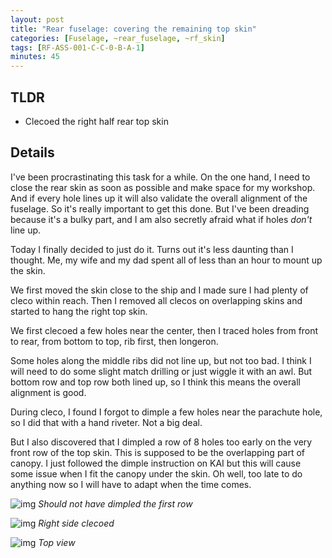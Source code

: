 ```yaml
---
layout: post
title: "Rear fuselage: covering the remaining top skin"
categories: [Fuselage, ~rear_fuselage, ~rf_skin]
tags: [RF-ASS-001-C-C-0-B-A-1]
minutes: 45
---
```


## TLDR

- Clecoed the right half rear top skin

## Details

I've been procrastinating this task for a while. On the one hand, I need to close the rear skin as soon as possible and make space for my workshop. And if every hole lines up it will also validate the overall alignment of the fuselage. So it's really important to get this done. But I've been dreading because it's a bulky part, and I am also secretly afraid what if holes _don't_ line up.

Today I finally decided to just do it. Turns out it's less daunting than I thought. Me, my wife and my dad spent all of less than an hour to mount up the skin.

We first moved the skin close to the ship and I made sure I had plenty of cleco within reach. Then I removed all clecos on overlapping skins and started to hang the right top skin.

We first clecoed a few holes near the center, then I traced holes from front to rear, from bottom to top, rib first, then longeron.

Some holes along the middle ribs did not line up, but not too bad. I think I will need to do some slight match drilling or just wiggle it with an awl. But bottom row and top row both lined up, so I think this means the overall alignment is good.

During cleco, I found I forgot to dimple a few holes near the parachute hole, so I did that with a hand riveter. Not a big deal.

But I also discovered that I dimpled a row of 8 holes too early on the very front row of the top skin. This is supposed to be the overlapping part of canopy. I just followed the dimple instruction on KAI but this will cause some issue when I fit the canopy under the skin. Oh well, too late to do anything now so I will have to adapt when the time comes.

![img](https://lh3.googleusercontent.com/pw/AP1GczNJu7i2Ez0mhciiGlKBBvyjSd67gQE5UBY2OnYYwEOU7oyjXl89tZAfCSWBkpQAF2In5PnM5qUz_zzOcSUlIH5W7pPcezjM5_M1hoeWx_jefZOgLMltUPrWVeqUfznMsvshLCGME7l23UCKGsMQIOHADw=w2328-h3092-s-no-gm?authuser=3)
_Should not have dimpled the first row_

![img](https://lh3.googleusercontent.com/pw/AP1GczNNt6KpTpBmcBIR9_Bg7s9n3OC9PFDkG41HZ1chAQbIhAKdXMQv2XxgHXcTyAkmFt0XDiRq7_Srv-z9Io2E4LRfMJv--Kzu6ZtSxp18Ed8DilrCbC-kkf2VHVzDLgSvXQnqxxpgMEhsfN48DDKDO7fo0g=w4080-h3072-s-no-gm?authuser=3)
_Right side clecoed_

![img](https://lh3.googleusercontent.com/pw/AP1GczOQfWdIRpwqJZKDB3Bm6XBDU7SAyDU0_ldYbSaT0R0H-mbl_4KWu8d9YNBYrkNtqZ9Xy_QzGogASifx_NqxtrI99z6tRBQlbt9wDOTtATP0sr_pCY7722y2fQOrXUM5qpNMFvjOgUkNMqFMqXdVU3_h5Q=w4080-h3072-s-no-gm?authuser=3)
_Top view_
